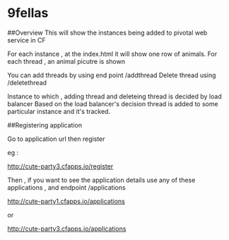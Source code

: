 # 9fellas
##Overview
This will show the instances being added to pivotal web service in CF

For each instance , at the index.html it will show one row of animals.
For each thread , an animal picutre is shown

You can add threads by using end point /addthread
Delete thread using /deletethread

Instance to which , adding thread and deleteing thread is decided by load balancer
Based on the load balancer's decision thread is added to some particular instance and it's tracked.

##Registering application

Go to application url then register

eg :

http://cute-party3.cfapps.io/register

Then , if you want to see the application details use any of these applications , and endpoint /applications

http://cute-party1.cfapps.io/applications

or 

http://cute-party3.cfapps.io/applications
